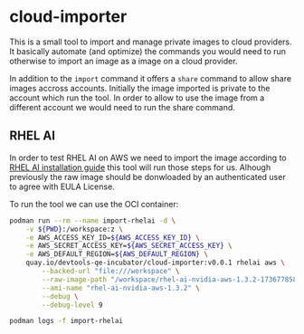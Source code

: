 # cloud-importer

This is a small tool to import and manage private images to cloud providers. It basically automate (and optimize) the commands 
you would need to run otherwise to import an image as a image on a cloud provider.

In addition to the `import` command it offers a `share` command to allow share images accross  accounts. Initially the image imported is private 
to the account which run the tool. In order to allow to use the image from a different account we would need to run the share command.

## RHEL AI

In order to test RHEL AI on AWS we need to import the image according to [RHEL AI installation guide](https://docs.redhat.com/en/documentation/red_hat_enterprise_linux_ai/1.4/html/installing/installing_on_aws) this tool will run those steps for us. Alhough previously the raw image should be donwloaded by an authenticated user to agree with EULA License.

To run the tool we can use the OCI container:

```bash
podman run --rm --name import-rhelai -d \
    -v ${PWD}:/workspace:z \
    -e AWS_ACCESS_KEY_ID=${AWS_ACCESS_KEY_ID} \
    -e AWS_SECRET_ACCESS_KEY=${AWS_SECRET_ACCESS_KEY} \
    -e AWS_DEFAULT_REGION=${AWS_DEFAULT_REGION} \
    quay.io/devtools-qe-incubator/cloud-importer:v0.0.1 rhelai aws \
        --backed-url "file:///workspace" \
        --raw-image-path "/workspace/rhel-ai-nvidia-aws-1.3.2-1736778584-x86_64.raw" \
        --ami-name "rhel-ai-nvidia-aws-1.3.2" \
        --debug \
        --debug-level 9

podman logs -f import-rhelai
```


